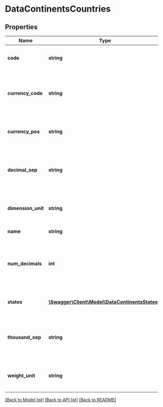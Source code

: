 # DataContinentsCountries

## Properties
Name | Type | Description | Notes
------------ | ------------- | ------------- | -------------
**code** | **string** | ISO3166 alpha-2 country code. | [optional] 
**currency_code** | **string** | Default ISO4127 alpha-3 currency code for the country. | [optional] 
**currency_pos** | **string** | Currency symbol position for this country. | [optional] 
**decimal_sep** | **string** | Decimal separator for displayed prices for this country. | [optional] 
**dimension_unit** | **string** | The unit lengths are defined in for this country. | [optional] 
**name** | **string** | Full name of country. | [optional] 
**num_decimals** | **int** | Number of decimal points shown in displayed prices for this country. | [optional] 
**states** | [**\Swagger\Client\Model\DataContinentsStates[]**](DataContinentsStates.md) | List of states in this country. | [optional] 
**thousand_sep** | **string** | Thousands separator for displayed prices in this country. | [optional] 
**weight_unit** | **string** | The unit weights are defined in for this country. | [optional] 

[[Back to Model list]](../../README.md#documentation-for-models) [[Back to API list]](../../README.md#documentation-for-api-endpoints) [[Back to README]](../../README.md)

